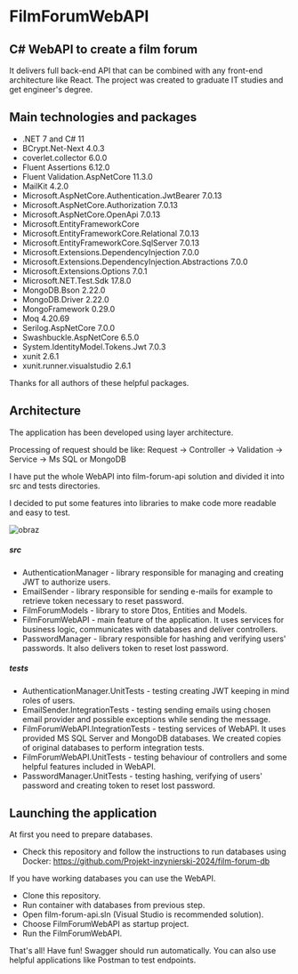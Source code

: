 # FilmForumWebAPI

## C# WebAPI to create a film forum
It delivers full back-end API that can be combined with any front-end architecture like React.
The project was created to graduate IT studies and get engineer's degree.

## Main technologies and packages
* .NET 7 and C# 11
* BCrypt.Net-Next 4.0.3
* coverlet.collector 6.0.0
* Fluent Assertions 6.12.0
* Fluent Validation.AspNetCore 11.3.0
* MailKit 4.2.0
* Microsoft.AspNetCore.Authentication.JwtBearer 7.0.13
* Microsoft.AspNetCore.Authorization 7.0.13
* Microsoft.AspNetCore.OpenApi 7.0.13
* Microsoft.EntityFrameworkCore
* Microsoft.EntityFrameworkCore.Relational 7.0.13
* Microsoft.EntityFrameworkCore.SqlServer 7.0.13
* Microsoft.Extensions.DependencyInjection 7.0.0
* Microsoft.Extensions.DependencyInjection.Abstractions 7.0.0
* Microsoft.Extensions.Options 7.0.1
* Microsoft.NET.Test.Sdk 17.8.0
* MongoDB.Bson 2.22.0
* MongoDB.Driver 2.22.0
* MongoFramework 0.29.0
* Moq 4.20.69
* Serilog.AspNetCore 7.0.0
* Swashbuckle.AspNetCore 6.5.0
* System.IdentityModel.Tokens.Jwt 7.0.3
* xunit 2.6.1
* xunit.runner.visualstudio 2.6.1

Thanks for all authors of these helpful packages.

## Architecture
The application has been developed using layer architecture.

Processing of request should be like:
Request -> Controller -> Validation -> Service -> Ms SQL or MongoDB

I have put the whole WebAPI into film-forum-api solution and divided it into src and tests directories.

I decided to put some features into libraries to make code more readable and easy to test.

![obraz](https://github.com/Projekt-inzynierski-2024/film-forum-api/assets/76125047/e69ade12-6ee7-46dd-b227-60f1adc616ec)

##### src
* AuthenticationManager - library responsible for managing and creating JWT to authorize users.
* EmailSender - library responsible for sending e-mails for example to retrieve token necessary to reset password.
* FilmForumModels - library to store Dtos, Entities and Models.
* FilmForumWebAPI - main feature of the application. It uses services for business logic, communicates with databases and deliver controllers.
* PasswordManager - library responsible for hashing and verifying users' passwords. It also delivers token to reset lost password.

##### tests
* AuthenticationManager.UnitTests - testing creating JWT keeping in mind roles of users.
* EmailSender.IntegrationTests - testing sending emails using chosen email provider and possible exceptions while sending the message.
* FilmForumWebAPI.IntegrationTests - testing services of WebAPI. It uses provided MS SQL Server and MongoDB databases. We created copies of original databases to perform integration tests.
* FilmForumWebAPI.UnitTests - testing behaviour of controllers and some helpful features included in WebAPI.
* PasswordManager.UnitTests - testing hashing, verifying of users' password and creating token to reset lost password.

## Launching the application
At first you need to prepare databases. 
* Check this repository and follow the instructions to run databases using Docker: https://github.com/Projekt-inzynierski-2024/film-forum-db 

If you have working databases you can use the WebAPI.
* Clone this repository.
* Run container with databases from previous step.
* Open film-forum-api.sln (Visual Studio is recommended solution).
* Choose FilmForumWebAPI as startup project.
* Run the FilmForumWebAPI.

That's all! Have fun!
Swagger should run automatically. You can also use helpful applications like Postman to test endpoints.











